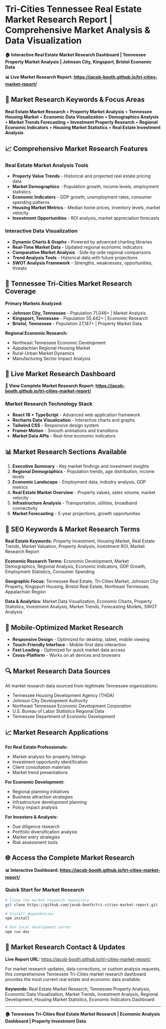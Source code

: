 # Tri-Cities Tennessee Real Estate Market Research Report | Comprehensive Market Analysis & Data Visualization

**🏠 Interactive Real Estate Market Research Dashboard | Tennessee Property Market Analysis | Johnson City, Kingsport, Bristol Economic Data**

**📊 Live Market Research Report: https://jacob-booth.github.io/tri-cities-market-report/**

## 🎯 Market Research Keywords & Focus Areas

**Real Estate Market Research** • **Property Market Analysis** • **Tennessee Housing Market** • **Economic Data Visualization** • **Demographics Analysis** • **Market Trends Forecasting** • **Investment Property Research** • **Regional Economic Indicators** • **Housing Market Statistics** • **Real Estate Investment Analysis**

## 📈 Comprehensive Market Research Features

### Real Estate Market Analysis Tools
- **Property Value Trends** - Historical and projected real estate pricing data
- **Market Demographics** - Population growth, income levels, employment statistics
- **Economic Indicators** - GDP growth, unemployment rates, consumer spending patterns
- **Housing Market Metrics** - Median home prices, inventory levels, market velocity
- **Investment Opportunities** - ROI analysis, market appreciation forecasts

### Interactive Data Visualization
- **Dynamic Charts & Graphs** - Powered by advanced charting libraries
- **Real-Time Market Data** - Updated regional economic indicators
- **Comparative Market Analysis** - Side-by-side regional comparisons
- **Trend Analysis Tools** - Historical data with future projections
- **SWOT Analysis Framework** - Strengths, weaknesses, opportunities, threats

## 🏢 Tennessee Tri-Cities Market Research Coverage

**Primary Markets Analyzed:**
- **Johnson City, Tennessee** - Population 71,046+ | Market Analysis
- **Kingsport, Tennessee** - Population 55,442+ | Economic Research  
- **Bristol, Tennessee** - Population 27,147+ | Property Market Data

**Regional Economic Research:**
- Northeast Tennessee Economic Development
- Appalachian Regional Housing Market
- Rural-Urban Market Dynamics
- Manufacturing Sector Impact Analysis

## 🚀 Live Market Research Dashboard

**🔗 View Complete Market Research Report: https://jacob-booth.github.io/tri-cities-market-report/**

### Market Research Technology Stack
- **React 18 + TypeScript** - Advanced web application framework
- **Recharts Data Visualization** - Interactive charts and graphs
- **Tailwind CSS** - Responsive design system
- **Framer Motion** - Smooth animations and transitions
- **Market Data APIs** - Real-time economic indicators

## 📊 Market Research Sections Available

1. **Executive Summary** - Key market findings and investment insights
2. **Regional Demographics** - Population trends, age distribution, income levels
3. **Economic Landscape** - Employment data, industry analysis, GDP metrics
4. **Real Estate Market Overview** - Property values, sales volume, market velocity
5. **Infrastructure Analysis** - Transportation, utilities, broadband connectivity
6. **Market Forecasting** - 5-year projections, growth opportunities

## 🎯 SEO Keywords & Market Research Terms

**Real Estate Keywords:** Property Investment, Housing Market, Real Estate Trends, Market Valuation, Property Analysis, Investment ROI, Market Research Report

**Economic Research Terms:** Economic Development, Market Demographics, Regional Analysis, Economic Indicators, GDP Growth, Employment Statistics, Consumer Spending

**Geographic Focus:** Tennessee Real Estate, Tri-Cities Market, Johnson City Property, Kingsport Housing, Bristol Real Estate, Northeast Tennessee, Appalachian Region

**Data & Analytics:** Market Data Visualization, Economic Charts, Property Statistics, Investment Analysis, Market Trends, Forecasting Models, SWOT Analysis

## 📱 Mobile-Optimized Market Research

- **Responsive Design** - Optimized for desktop, tablet, mobile viewing
- **Touch-Friendly Interface** - Mobile-first data interaction
- **Fast Loading** - Optimized for quick market data access
- **Cross-Platform** - Works on all devices and browsers

## 🔍 Market Research Data Sources

All market research data sourced from legitimate Tennessee organizations:
- Tennessee Housing Development Agency (THDA)
- Johnson City Development Authority
- Northeast Tennessee Economic Development Corporation
- U.S. Bureau of Labor Statistics Regional Data
- Tennessee Department of Economic Development

## 📈 Market Research Applications

**For Real Estate Professionals:**
- Market analysis for property listings
- Investment opportunity identification
- Client consultation materials
- Market trend presentations

**For Economic Development:**
- Regional planning initiatives
- Business attraction strategies
- Infrastructure development planning
- Policy impact analysis

**For Investors & Analysts:**
- Due diligence research
- Portfolio diversification analysis
- Market entry strategies
- Risk assessment tools

## 🌐 Access the Complete Market Research

**📊 Interactive Dashboard: https://jacob-booth.github.io/tri-cities-market-report/**

### Quick Start for Market Research
```bash
# Clone the market research repository
git clone https://github.com/jacob-booth/tri-cities-market-report.git

# Install dependencies
npm install

# Run local development server
npm run dev
```

## 🎯 Market Research Contact & Updates

**Live Report URL:** https://jacob-booth.github.io/tri-cities-market-report/

For market research updates, data corrections, or custom analysis requests, this comprehensive Tennessee Tri-Cities market research dashboard provides the most current real estate and economic data available.

**Keywords:** Real Estate Market Research, Tennessee Property Analysis, Economic Data Visualization, Market Trends, Investment Analysis, Regional Development, Housing Market Statistics, Economic Indicators Dashboard

---

**🏠 Tennessee Tri-Cities Real Estate Market Research | Economic Analysis Dashboard | Property Investment Data**

